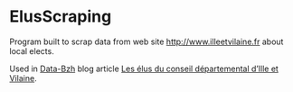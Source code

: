 # ElusScraping

Program built to scrap data from web site http://www.illeetvilaine.fr about local elects.

Used in [Data-Bzh](http://data-bzh.fr/) blog article [Les élus du conseil départemental d’Ille et Vilaine](http://data-bzh.fr/elus-conseil-departemental-dille-vilaine/).
